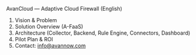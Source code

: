 
AvanCloud — Adaptive Cloud Firewall (English)
1) Vision & Problem
2) Solution Overview (A-FaaS)
3) Architecture (Collector, Backend, Rule Engine, Connectors, Dashboard)
4) Pilot Plan & ROI
5) Contact: info@avannow.com
